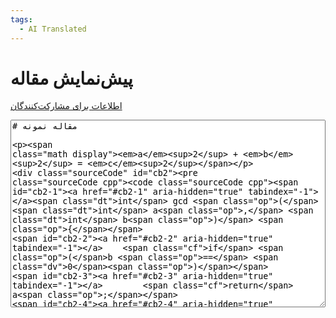 ```yaml
---
tags:
  - AI Translated
---
```


<script src="https://ajax.googleapis.com/ajax/libs/jquery/3.6.0/jquery.min.js"></script>
<script type="text/javascript">
  $(document).ready(function(){
    $("#previewBtn").click(function(){
      var markdown = $("#markdownInput").val();
      var URL = "https://us-central1-cp-algorithms.cloudfunctions.net/convert-markdown-mkdocs";
      var data = {"markdown": markdown};
      var refresh_script = `<scr` + `ipt>MathJax.typeset();</scr` + `ipt>`;
      $("#previewBtn").html("در حال بارگذاری...");
      $.ajax({
        url: URL,
        contentType: "application/json",
        method: 'POST',
        data: JSON.stringify(data),
        success: function(data) {
          $("#previewArea").html(data + "\n" + refresh_script);
          $("#previewBtn").html("پیش‌نمایش (Ctrl + Enter)");
        },
        error: function() {$("#previewArea").html("خطای داخلی!")}
      });
    });

    $('form').keydown(function(event) {
      if (event.ctrlKey && event.keyCode === 13) {
        $("#previewBtn").click();
      }
    })
  });
</script>
# پیش‌نمایش مقاله

<a href="contrib.html">اطلاعات برای مشارکت‌کنندگان</a>
<center>
<form>
  <textarea style="width:100%;height:300px;" id="markdownInput">
# مقاله نمونه

$$a^2 + b^2 = c^2$$

```cpp
int gcd (int a, int b) {
    if (b == 0)
        return a;
    else
        return gcd (b, a % b);
}
```</textarea>
  <br/>
  <br/>
  <button type='button' class="md-button md-button--primary" id="previewBtn">پیش‌نمایش (Ctrl + Enter)</button>
</form>
</center>
<hr/>

<div id="previewArea">
</div>
<br/>